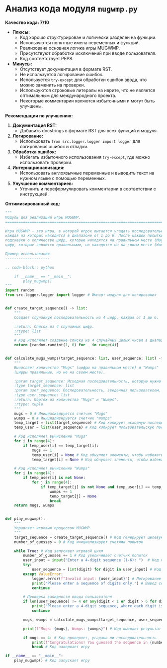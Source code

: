 # Анализ кода модуля `mugwmp.py`

**Качество кода: 7/10**

-   **Плюсы:**
    -   Код хорошо структурирован и логически разделен на функции.
    -   Используются понятные имена переменных и функций.
    -   Реализована основная логика игры MUGWMP.
    -   Присутствуют обработки исключений при вводе пользователя.
    -   Код соответствует PEP8.
-   **Минусы:**
    -   Отсутствует документация в формате RST.
    -   Не используется логирование ошибок.
    -   Используется `try-except` для обработки ошибок ввода, что можно заменить на проверки.
    -   Используются строковые литералы на иврите, что не является оптимальным для международного проекта.
    -   Некоторые комментарии являются избыточными и могут быть улучшены.

**Рекомендации по улучшению:**

1.  **Документация RST:**
    -   Добавить docstrings в формате RST для всех функций и модуля.
2.  **Логирование:**
    -   Использовать `from src.logger.logger import logger` для логирования ошибок и отладки.
3.  **Обработка ошибок:**
    -   Избегать избыточного использования `try-except`, где можно использовать проверки.
4.  **Интернационализация:**
    -   Использовать англоязычные переменные и выводить текст на нужном языке с помощью переменных.
5.  **Улучшение комментариев:**
    -   Уточнить и переформулировать комментарии в соответствии с инструкцией.

**Оптимизированный код:**

```python
"""
Модуль для реализации игры MUGWMP.
=========================================================================================

Игра MUGWMP - это игра, в которой игрок пытается угадать последовательность из четырех цифр,
каждая из которых находится в диапазоне от 1 до 6. После каждой попытки компьютер предоставляет
подсказки о количестве цифр, которые находятся на правильном месте (Mugs), и количестве
цифр, которые являются правильными, но находятся не на своем месте (Wumps).

Пример использования
--------------------

.. code-block:: python

    if __name__ == "__main__":
        play_mugwmp()
"""
import random
from src.logger.logger import logger # Импорт модуля для логирования


def create_target_sequence() -> list:
    """
    Создает случайную последовательность из 4 цифр, каждая от 1 до 6.

    :return: Список из 4 случайных цифр.
    :rtype: list
    """
    # Код исполняет создание списка из 4 случайных целых чисел в диапазоне от 1 до 6
    return [random.randint(1, 6) for _ in range(4)]


def calculate_mugs_wumps(target_sequence: list, user_sequence: list) -> tuple:
    """
    Вычисляет количество "Mugs" (цифры на правильном месте) и "Wumps"
    (цифры правильные, но не на своем месте).

    :param target_sequence: Исходная последовательность, которую нужно угадать.
    :type target_sequence: list
    :param user_sequence: Последовательность, введенная пользователем.
    :type user_sequence: list
    :return: Кортеж из количества "Mugs" и "Wumps".
    :rtype: tuple
    """
    mugs = 0 # Инициализируется счетчик "Mugs"
    wumps = 0 # Инициализируется счетчик "Wumps"
    temp_target = list(target_sequence) # Код копирует исходную последовательность во временную переменную
    temp_user = list(user_sequence) # Код копирует пользовательскую последовательность во временную переменную

    # Код исполняет вычисление "Mugs"
    for i in range(4):
        if temp_user[i] == temp_target[i]:
            mugs += 1
            temp_user[i] = None # Код обнуляет элементы, чтобы избежать повторного учета
            temp_target[i] = None # Код обнуляет элементы, чтобы избежать повторного учета

    # Код исполняет вычисление "Wumps"
    for i in range(4):
        if temp_user[i] is not None:
            for j in range(4):
                if temp_target[j] is not None and temp_user[i] == temp_target[j]:
                    wumps += 1
                    temp_target[j] = None
                    break
    return mugs, wumps


def play_mugwmp():
    """
    Управляет игровым процессом MUGWMP.
    """
    target_sequence = create_target_sequence() # Код генерирует целевую последовательность
    number_of_guesses = 0 # Код инициализирует счетчик попыток

    while True: # Код запускает игровой цикл
        number_of_guesses += 1 # Код увеличивает счетчик попыток
        user_input = input("Enter a 4-digit sequence (1-6): ")  # Код получает ввод от пользователя
        try:
            user_sequence = [int(digit) for digit in user_input] # Код преобразует ввод в список целых чисел
        except ValueError:
            logger.error(f"Invalid input: {user_input}") # Логирование ошибки неверного ввода
            print("Please enter a sequence of digits only.") # Вывод сообщения об ошибке
            continue

        # Проверка валидности ввода пользователя
        if len(user_sequence) != 4 or any(digit < 1 or digit > 6 for digit in user_sequence):
            print("Please enter a 4-digit sequence, where each digit is between 1 and 6.") # Вывод сообщения об ошибке
            continue

        mugs, wumps = calculate_mugs_wumps(target_sequence, user_sequence)  # Код вычисляет Mugs и Wumps

        print(f"Mugs: {mugs}, Wumps: {wumps}") # Код выводит результат

        if mugs == 4: # Код проверяет, угадана ли последовательность
            print(f"Congratulations! You guessed the sequence in {number_of_guesses} attempts!") # Код выводит сообщение о победе
            break # Код завершает игру

if __name__ == "__main__":
    play_mugwmp() # Код запускает игру
```
